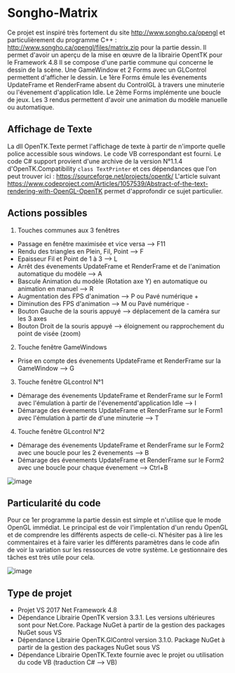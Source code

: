 # Songho-Matrix
Ce projet est inspiré très fortement du site http://www.songho.ca/opengl et particulièrement du programme C++ : http://www.songho.ca/opengl/files/matrix.zip pour la partie dessin. 
Il permet d'avoir un aperçu de la mise en œuvre de la librairie OpentTK pour le Framework 4.8
Il se compose d'une partie commune qui concerne le dessin de la scène. Une GameWindow et 2 Forms avec un GLControl permettent d'afficher le dessin.
Le 1ère Forms émule les évenements UpdateFrame et RenderFrame absent du ControlGL à travers une minuterie ou l'évenement d'application Idle.
Le 2ème Forms implémente une boucle de jeux.
Les 3 rendus permettent d'avoir une animation du modèle manuelle ou automatique.

## Affichage de Texte
La dll OpenTK.Texte permet l'affichage de texte à partir de n'importe quelle police accessible sous windows. Le code VB correspondant est fourni. 
Le code C# support provient d'une archive de la version N°1.1.4 d'OpenTK.Compatibility `class TextPrinter` et ces dépendances que l'on peut trouver ici : https://sourceforge.net/projects/opentk/
L'article suivant https://www.codeproject.com/Articles/1057539/Abstract-of-the-text-rendering-with-OpenGL-OpenTK permet d'approfondir ce sujet particulier.

## Actions possibles
1. Touches communes aux 3 fenêtres
 - Passage en fenêtre maximisée et vice versa --> F11 
 - Rendu des triangles en Plein, Fil, Point -->  F
 - Epaisseur Fil et Point de 1 à 3 --> L
 - Arrêt des évenements UpdateFrame et RenderFrame et de l'animation automatique du modèle --> A
 - Bascule Animation du modèle (Rotation axe Y) en automatique ou animation en manuel --> R
 - Augmentation des FPS d'animation --> P ou Pavé numérique + 
 - Diminution des FPS d'animation --> M ou Pavé numérique -
 - Bouton Gauche de la souris appuyé --> déplacement de la caméra sur les 3 axes
 - Bouton Droit de la souris appuyé --> éloignement ou rapprochement du point de visée (zoom)
2. Touche fenêtre GameWindows   
 - Prise en compte des évenements UpdateFrame et RenderFrame sur la GameWindow --> G
3. Touche fenêtre GLcontrol N°1
 - Démarage des évenements UpdateFrame et RenderFrame sur le Form1 avec l'émulation à partir de l'évenementd'application Idle --> I
- Démarage des évenements UpdateFrame et RenderFrame sur le Form1 avec l'émulation à partir de d'une minuterie --> T
4. Touche fenêtre GLcontrol N°2
 - Démarage des évenements UpdateFrame et RenderFrame sur le Form2 avec une boucle pour les 2 évenements --> B
 - Démarage des évenements UpdateFrame et RenderFrame sur le Form2 avec une boucle pour chaque évenement --> Ctrl+B

![image](https://user-images.githubusercontent.com/81978881/114317360-045a4300-9b08-11eb-8be9-669bc93e583d.png)

## Particularité du code
Pour ce 1er programme la partie dessin est simple et n'utilise que le mode OpenGL immédiat. Le principal est de voir l'implentation d'un rendu OpenGL et de comprendre les différents aspects de celle-ci. N'hésiter pas à lire les commentaires et à faire varier les différents paramètres dans le code afin de voir la variation sur les ressources de votre système. Le gestionnaire des tâches est très utile pour cela.

![image](https://user-images.githubusercontent.com/81978881/114319810-56549600-9b13-11eb-883e-14e1d74c96a7.png)

## Type de projet
- Projet VS 2017 Net Framework 4.8
- Dépendance Librairie OpenTK version 3.3.1. Les versions ultérieures sont pour Net.Core. Package NuGet à partir de la gestion des packages NuGet sous VS
- Dépendance Librairie OpenTK.GlControl version 3.1.0. Package NuGet à partir de la gestion des packages NuGet sous VS
- Dépendance Librairie OpenTK.Texte fournie avec le projet ou utilisation du code VB (traduction C# --> VB)
